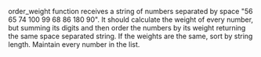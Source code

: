 order_weight function receives a string of numbers separated by space "56 65 74 100 99 68 86 180 90".
It should calculate the weight of every number, but summing its digits and then order the numbers by its weight returning
the same space separated string. If the weights are the same, sort by string length. Maintain every number in the list.